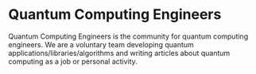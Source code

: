 # Quantum Computing Engineers
Quantum Computing Engineers is the community for quantum computing engineers.
We are a voluntary team developing quantum applications/libraries/algorithms and writing articles about quantum computing as a job or personal activity.
